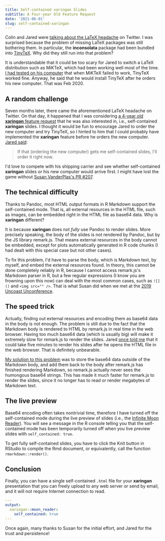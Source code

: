 ```yaml
---
title: Self-contained xaringan Slides
subtitle: A Four-year Old Feature Request
date: '2021-06-01'
slug: self-contained-xaringan
---
```


Colin and Jared were [talking about the LaTeX
headache](https://twitter.com/jaredlander/status/1308156166204198912) on
Twitter. I was surprised because the problem of missing LaTeX packages was still
bothering them. In particular, the **inconsolata** package had been bundled into
[TinyTeX](/tinytex/). Why did they still run into that problem?

It is understandable that it could be too scary for Jared to switch a LaTeX
distribution such as MiKTeX, which had been working well most of the time. [I
had tested on his
computer](https://github.com/rstudio/rmarkdown/issues/1733#issuecomment-582165621)
that when MiKTeX failed to work, TinyTeX worked fine. Anyway, he said that he
would install TinyTeX after he orders his new computer. That was Feb 2020.

## A random challenge

Seven months later, there came the aforementioned LaTeX headache on Twitter. On
that day, it happened that I was considering [a 4-year old **xaringan** feature
request](https://github.com/yihui/xaringan/issues/3#issuecomment-626205629) that
he was also interested in, i.e., self-contained **xaringan** slides. I thought
it would be fun to encourage Jared to order the new computer and try TinyTeX, so
I hinted to him that I could probably have implemented the **xaringan** feature
before he orders the new computer. [Jared
said](https://twitter.com/jaredlander/status/1308830926500229120):

> If that (ordering the new computer) gets me self-contained slides, I'll order
> it right now.

I'd love to compete with his shipping carrier and see whether self-contained
**xaringan** slides or his new computer would arrive first. I might have lost
the game without [Susan VanderPlas's PR
\#207](https://github.com/yihui/xaringan/pull/207).

## The technical difficulty

Thanks to Pandoc, most HTML output formats in R Markdown support the
self-contained mode. That is, all external resources in the HTML file, such as
images, can be embedded right in the HTML file as base64 data. Why is
**xaringan** different?

It is because **xaringan** does not *fully* use Pandoc to render slides. More
precisely speaking, the body of the slides is not rendered by Pandoc, but by the
JS library remark.js. That means external resources in the body cannot be
embedded, except for plots automatically generated in R code chunks (I had dealt
with this special case but not other cases).

To fix this problem, I'd have to parse the body, which is Markdown text, by
myself, and embed the external resources found. In theory, this cannot be done
completely reliably in R, because I cannot access remark.js's Markdown parser in
R, but a few regular expressions (I know you are frowning upon this now) can
deal with the most common cases, such as `![]()` and `<img src="" />`. That is
what Susan did when we met at the [2019 Uncoast
Unconference](/en/2020/02/uncoast-unconf/).

## The speed trick

Actually, finding out external resources and encoding them as base64 data in the
body is not enough. The problem is still due to the fact that the Markdown body
is rendered to HTML by remark.js in real time in the web browser. Having too
much base64 data (which is usually big) will make it extremely slow for
remark.js to render the slides. Jared [once told
me](/en/2019/01/rstudio-conf/#jared-lander-s-annual-feature-requests) that it
could take five minutes to render his slides after he opens the HTML file in the
web browser. That is definitely unbearable.

[My solution to this
problem](https://github.com/yihui/xaringan/pull/207#issuecomment-700033352) was
to store the base64 data outside of the Markdown body, and add them back to the
body after remark.js has finished rendering Markdown, so remark.js actually
never sees the humongous base64 strings. This has made it much faster for
remark.js to render the slides, since it no longer has to read or render
megabytes of Markdown text.

## The live preview

Base64 encoding often takes nontrivial time, therefore I have turned off the
self-contained mode during the live preview of slides (i.e., the [Infinite Moon
Reader](/en/2019/02/ultimate-inf-mr/)). You will see a message in the R console
telling you that the self-contained mode has been temporarily turned off when
you live preview slides with `self_contained: true`.

To get fully self-contained slides, you have to click the Knit button in RStudio
to compile the Rmd document, or equivalently, call the function
`rmarkdown::render()`.

## Conclusion

Finally, you can have a single self-contained `.html` file for your **xaringan**
presentation that you can freely upload to any web server or send by email, and
it will not require Internet connection to read.

``` yaml
---
output:
  xaringan::moon_reader:
    self_contained: true
---
```

Once again, many thanks to Susan for the initial effort, and Jared for the trust
and persistence!
